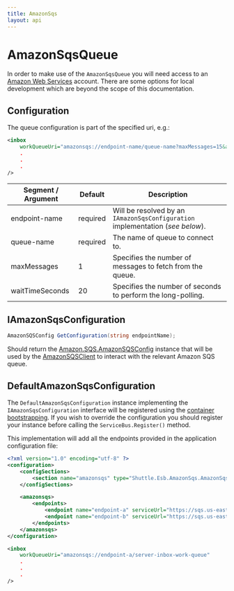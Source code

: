 ```yaml
---
title: AmazonSqs
layout: api
---
```

# AmazonSqsQueue

In order to make use of the `AmazonSqsQueue` you will need access to an [Amazon Web Services](https://aws.amazon.com/sqs/) account.  There are some options for local development which are beyond the scope of this documentation.

## Configuration

The queue configuration is part of the specified uri, e.g.:

``` xml
<inbox
    workQueueUri="amazonsqs://endpoint-name/queue-name?maxMessages=15&amp;waitTimeSeconds=20"
    .
    .
    .
/>
```

| Segment / Argument | Default | Description |
| --- | --- | --- | 
| endpoint-name | required | Will be resolved by an `IAmazonSqsConfiguration` implementation (*see below*). |
| queue-name | required | The name of queue to connect to. |
| maxMessages | 1 | Specifies the number of messages to fetch from the queue. |
| waitTimeSeconds | 20 | Specifies the number of seconds to perform the long-polling. |

## IAmazonSqsConfiguration

```c#
AmazonSQSConfig GetConfiguration(string endpointName);
```

Should return the [Amazon.SQS.AmazonSQSConfig](https://docs.aws.amazon.com/sdkfornet/v3/apidocs/items/SQS/TSQSConfig.html) instance that will be used by the [AmazonSQSClient](https://docs.aws.amazon.com/sdkfornet/v3/apidocs/items/SQS/TSQSClient.html) to interact with the relevant Amazon SQS queue.

## DefaultAmazonSqsConfiguration

The `DefaultAmazonSqsConfiguration` instance implementing the `IAmazonSqsConfiguration` interface will be registered using the [container bootstrapping](http://shuttle.github.io/shuttle-core/overview-container/#Bootstrapping).  If you wish to override the configuration you should register your instance before calling the `ServiceBus.Register()` method.

This implementation will add all the endpoints provided in the application configuration file:

```xml
<?xml version="1.0" encoding="utf-8" ?>
<configuration>
	<configSections>
		<section name="amazonsqs" type="Shuttle.Esb.AmazonSqs.AmazonSqsSection, Shuttle.Esb.AmazonSqs"/>
	</configSections>

    <amazonsqs>
        <endpoints>
            <endpoint name="endpoint-a" serviceUrl="https://sqs.us-east-1.amazonaws.com/123456789012" />
            <endpoint name="endpoint-b" serviceUrl="https://sqs.us-east-2.amazonaws.com/123456789012" />
        </endpoints>
    </amazonsqs>
</configuration>

<inbox
    workQueueUri="amazonsqs://endpoint-a/server-inbox-work-queue"
    .
    .
    .
/>
```
